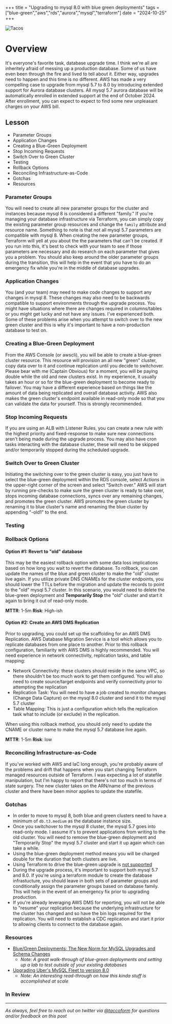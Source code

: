 +++
title =  "Upgrading to mysql 8.0 with blue green deployments"
tags = ["blue-green","aws","rds","aurora","mysql","terraform"]
date = "2024-10-25"
+++


![Tacos](https://taccoform-blog.sfo2.digitaloceanspaces.com/static/post/blue_green/header.jpg)


# Overview

It's everyone's favorite task, database upgrade time. I think we're all are inheritely afraid of messing up a production database. Some of us have even been through the fire and lived to tell about it. Either way, upgrades need to happen and this time is no different. AWS has made a very compelling case to upgrade from mysql 5.7 to 8.0 by introducing extended support for Aurora database clusters. All mysql 5.7 aurora database will be automatically enrolled in extended support at the end of October 2024. After enrollment, you can expect to expect to find some new unpleasant charges on your AWS bill.



## Lesson

* Parameter Groups
* Application Changes
* Creating a Blue-Green Deployment
* Stop Incoming Requests
* Switch Over to Green Cluster
* Testing
* Rollback Options
* Reconciling Infrastructure-as-Code
* Gotchas
* Resources



### Parameter Groups

You will need to create all new parameter groups for the cluster and instances because mysql 8 is considered a different "family." If you're managing your database infrastructure via Terraform, you can simply copy the existing parameter group resources and change the `family` attribute and resource name. Something to note is that not all mysql 5.7 parameters are compatible with mysql 8. When creating the new parameter groups, Terraform will yell at you about the the parameters that can't be created. If you run into this, it's best to check with your team to see if those parameters are necessary and do research on each parameter that gives you a problem. You should also keep around the older parameter groups during the transition, this will help in the event that you have to do an emergency fix while you're in the middle of database upgrades.



### Application Changes

You (and your team) may need to make code changes to support any changes in mysql 8. These changes may also need to be backwards compatible to support environments through the upgrade process. You might have situations where there are changes required in columns/tables or you might get lucky and not have any issues. I've experienced both. Some of these problems arise when you attempt to switch over to the new green cluster and this is why it's important to have a non-production database to test on.



### Creating a Blue-Green Deployment

From the AWS Console (or awscli), you will be able to create a blue-green cluster resource. This resource will provision an all new "green" cluster, copy data over to it and continue replication until you decide to switchover. Please bear with me (Captain Obvious) for a moment, you will be paying double while the old and new clusters exist. In my experience, it usually takes an hour or so for the blue-green deployment to become ready to failover. You may have a different experience based on things like the amount of data being replicated and overall database activity. AWS also makes the green cluster's endpoint available in read-only mode so that you can validate the data for yourself. This is strongly recommended.



### Stop Incoming Requests

If you are using an ALB with Listener Rules, you can create a new rule with the highest priority and fixed-response to make sure new connections aren't being made during the upgrade process. You may also have cron tasks interacting with the database cluster, these will need to be skipped and/or temporarily stopped during the scheduled upgrade.



### Switch Over to Green Cluster

Initiating the switching over to the green cluster is easy, you just have to select the blue-green deployment within the RDS console, select _Actions_ in the upper-right corner of the screen and select "Switch over." AWS will start by running pre-checks to make sure the green cluster is ready to take over, stops incoming database connections, syncs over any remaining changes, and promotes the green cluster. AWS promotes the green cluster by renaming it to blue cluster's name and renaming the blue cluster by appending "-old1" to the end.



### Testing


### Rollback Options

#### Option #1: Revert to "old" database

This may be the easiest rollback option with some data loss implications based on how long you wait to revert the database. To rollback, you can update the names of the blue and green cluster to make the "old" cluster live again. If you utilize private DNS CNAMEs for the cluster endpoints, you should lower the TTLs before the migration and update the records to point to the "old" mysql 5.7 cluster. In this scenario, you would need to delete the blue-green deployment and **Temporarily Stop** the "old" cluster and start it again to bring it out of read-only mode.

**MTTR**: 1-5m
**Risk**: High-ish



#### Option #2: Create an AWS DMS Replication

Prior to upgrading, you could set up the scaffolding for an AWS DMS Replication. AWS Database Migration Service is a tool which allows you to replicate databases from one place to another. Prior to this rollback configuration, familiarity with AWS DMS is highly recommended. You will need experience in network connectivity, replication tasks, and table mapping:
* Network Connectivity: these clusters should reside in the same VPC, so there shouldn't be too much work to get them configured. You will also need to create source/target endpoints and verify connectivity prior to attempting the replication
* Replication Task: You will need to have a job created to monitor changes (Change Data Capture) on the mysql 8.0 cluster and send it to the mysql 5.7 cluster
* Table Mapping: This is just a configuration which tells the replication task what to include (or exclude) in the replication.


When using this rollback method, you should only need to update the CNAME or cluster name to make the mysql 5.7 database live again.


**MTTR**: 1-5m
**Risk**: low



### Reconciling Infrastructure-as-Code

If you've worked with AWS and IaC long enough, you're probably aware of the problems and drift that happens when you start changing Terraform managed resources outside of Terraform. I was expecting a lot of statefile manipulation, but I'm happy to report that there's not too much in terms of state surgery. The new cluster takes on the ARN/name of the previous cluster and there have been minor applies to update the statefile.



### Gotchas

* In order to move to mysql 8, both blue and green clusters need to have a minimum of `db.t3.medium` as the database instance size.
* Once you switchover to the mysql 8 cluster, the mysql 5.7 goes into read-only mode. I assume it's to prevent applications from writing to the old cluster. You will need to remove the blue-green deployment and "Temporarily Stop" the mysql 5.7 cluster and start it up again which can take a while.
* Using the blue-green deployment method means you will be charged double for the duration that both clusters are live.
* Using Terraform to drive the blue-green upgrade is [not supported](https://hashicorp.github.io/terraform-provider-aws/design-decisions/rds-bluegreen-deployments/)
* During the upgrade process, it's important to support both mysql 5.7 and 8.0. If you're using a terraform module to create the database infrastucture, you should leave in both sets of parameter groups and conditionally assign the parameter groups based on database family. This will help in the event of an emergency fix prior to upgrading production.
* If you're already leveraging AWS DMS for reporting, you will not be able to "resume" your replication because the underlying infrastructure for the cluster has changed and so have the bin logs required for the replication. You will need to establish a CDC replication and start it prior to allowing clients to connect to the database again.



### Resources

* [Blue/Green Deployments: The New Norm for MySQL Upgrades and Schema Changes](https://www.123cloud.st/p/bluegreen-deployments-the-new-norm)
  * _Note: A great walk-through of blue-green deployments and setting up a lab to test outside of your existing databases_
* [Upgrading Uber's MySQL Fleet to version 8.0](https://www.uber.com/blog/upgrading-ubers-mysql-fleet/)
  * _Note: An interesting read-through on how this kinda stuff is accomplished at scale_



### In Review



---
_As always, feel free to reach out on twitter via [@taccoform](https://twitter.com/taccoform) for questions and/or feedback on this post_
